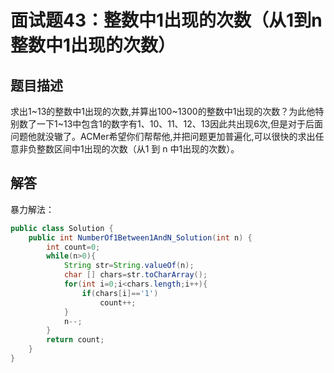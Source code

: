 # 面试题43：整数中1出现的次数（从1到n整数中1出现的次数）

## 题目描述

求出1~13的整数中1出现的次数,并算出100~1300的整数中1出现的次数？为此他特别数了一下1~13中包含1的数字有1、10、11、12、13因此共出现6次,但是对于后面问题他就没辙了。ACMer希望你们帮帮他,并把问题更加普遍化,可以很快的求出任意非负整数区间中1出现的次数（从1 到 n 中1出现的次数）。

## 解答

暴力解法：

~~~java
public class Solution {
    public int NumberOf1Between1AndN_Solution(int n) {
        int count=0;
        while(n>0){
            String str=String.valueOf(n);
            char [] chars=str.toCharArray();
            for(int i=0;i<chars.length;i++){
                if(chars[i]=='1')
                    count++;
            }
            n--;
        }
        return count;
    }
}
~~~

